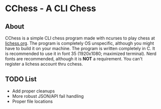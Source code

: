 # CChess - A CLI Chess

## About

CChess is a simple CLI chess program made with ncurses to play chess at [lichess.org](https://lichess.org/). The program is completely OS unspecific, although you might have to build it on your machine. The program is written completely in C. It is recommended to use it in font 35 (1920x1080; maximized terminal). Nerd fonts are recommended, although it is **NOT** a requirement. You can't register a lichess account thru cchess.

## TODO List

- Add proper cleanups
- More robust JSON/API fail handling
- Proper file locations
